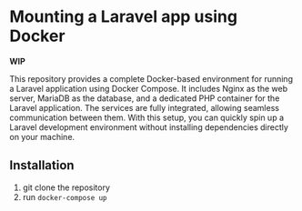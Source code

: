 # Mounting a Laravel app using Docker

**WIP**

This repository provides a complete Docker-based environment for running a Laravel application using Docker Compose. It includes Nginx as the web server, MariaDB as the database, and a dedicated PHP container for the Laravel application. The services are fully integrated, allowing seamless communication between them. With this setup, you can quickly spin up a Laravel development environment without installing dependencies directly on your machine.

## Installation

1. git clone the repository
2. run `docker-compose up`
